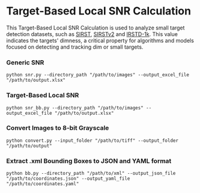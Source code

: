 # Target-Based Local SNR Calculation

This Target-Based Local SNR Calculation is used to analyze small target detection datasets, such as [SIRST](https://github.com/YimianDai/sirst), [SIRSTv2](https://github.com/YimianDai/open-sirst-v2) and [IRSTD-1k](https://github.com/RuiZhang97/ISNet). This value indicates the targets' dimness, a critical property for algorithms and models focused on detecting and tracking dim or small targets.

### Generic SNR
```
python snr.py --directory_path "/path/to/images" --output_excel_file "/path/to/output.xlsx"
```

### Target-Based Local SNR
```
python snr_bb.py --directory_path "/path/to/images" --output_excel_file "/path/to/output.xlsx"
```

### Convert Images to 8-bit Grayscale
```
python convert.py --input_folder "/path/to/tiff" --output_folder "/path/to/output"
```

### Extract .xml Bounding Boxes to JSON and YAML format
```
python bb.py --directory_path "/path/to/xml" --output_json_file "/path/to/coordinates.json" --output_yaml_file "/path/to/coordinates.yaml"
```

